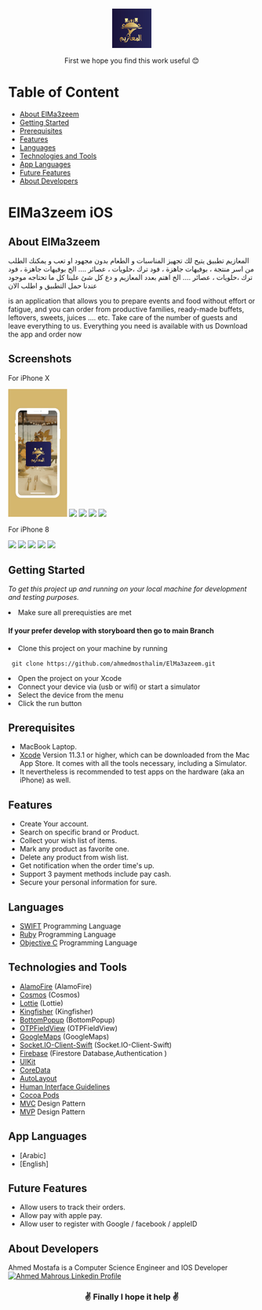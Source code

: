 <p align="center"> <img width="80" src="https://github.com/ahmedmosthalim/ElMa3azeem/blob/main/Logo/logo.jpg" alt="El Ma3azeem App logo"> </p>


 <p align="center">First we hope you find this work useful 😊 </p>
 
# Table of Content
- [About ElMa3zeem](#about-ElMa3zeem)
- [Getting Started](#getting-started)
- [Prerequisites](#prerequisites)
- [Features](#features)
- [Languages](#languages)
- [Technologies and Tools](#technologies-and-tools)
- [App Languages](#App-Languages)
- [Future Features](#future-features)
- [About Developers](#about-developers)

# ElMa3zeem iOS
## About ElMa3zeem

المعازيم تطبيق يتيح لك تجهيز المناسبات و الطعام  بدون مجهود او تعب و يمكنك الطلب من اسر منتجة ، بوفيهات جاهزة ، فود ترك ،حلويات ، عصائر .... الخ
 بوفيهات جاهزة ، فود ترك ،حلويات ، عصائر .... الخ
اهتم بعدد المعازيم و دع كل شئ علينا كل ما تحتاجه موجود عندنا 
 حمل التطبيق و اطلب الان
 
is an application that allows you to prepare events and food without effort or fatigue, and you can order from productive families, ready-made buffets, leftovers, sweets, juices .... etc.
Take care of the number of guests and leave everything to us. Everything you need is available with us
 Download the app and order now


## Screenshots


For iPhone X



<img width="120" src="https://github.com/ahmedmosthalim/ElMa3azeem/blob/main/screenshots/iphone%20x/1.png"> <img width="120" src="https://github.com/ahmedmosthalim/ElMa3azeem/blob/main/screenshots/iphone%20x/1%20–%201.png"> <img width="120" src="https://github.com/ahmedmosthalim/ElMa3azeem/blob/main/screenshots/iphone%20x/1%20–%202.png"> <img width="120" src="https://github.com/ahmedmosthalim/ElMa3azeem/blob/main/screenshots/iphone%20x/1%20–%203.png"> <img width="120" src="https://github.com/ahmedmosthalim/ElMa3azeem/blob/main/screenshots/iphone%20x/1%20–%204.png"> 


For iPhone 8



<img width="120" src="https://github.com/ahmedmosthalim/ElMa3azeem/blob/main/screenshots/iphone%208/1%20–%205.png"> <img width="120" src="https://github.com/ahmedmosthalim/ElMa3azeem/blob/main/screenshots/iphone%208/1%20–%206.png"> <img width="120" src="https://github.com/ahmedmosthalim/ElMa3azeem/blob/main/screenshots/iphone%208/1%20–%207.png"> <img width="120" src="https://github.com/ahmedmosthalim/ElMa3azeem/blob/main/screenshots/iphone%208/1%20–%208.png"> <img width="120" src="https://github.com/ahmedmosthalim/ElMa3azeem/blob/main/screenshots/iphone%208/1%20–%209.png">


## Getting Started

*To get this project up and running on your local machine for development and testing purposes.* <li> Make sure all prerequisties are met 
  
  #### If your prefer develop with storyboard then go to main Branch
  
<li> Clone this project on your machine by running  

     git clone https://github.com/ahmedmosthalim/ElMa3azeem.git   

  
  
<li> Open the project on your Xcode  
<li> Connect your device via (usb or wifi) or start a simulator   
<li> Select the device from the menu   
<li> Click the run button   



## Prerequisites
- MacBook Laptop.
- [Xcode](https://developer.apple.com/xcode/) Version 11.3.1 or higher, which can be downloaded from the Mac App Store. It comes with all the tools necessary, including a Simulator.
- It nevertheless is recommended to test apps on the hardware (aka an iPhone) as well.

## Features
  - Create Your account.
  - Search on specific brand or Product.
  - Collect your wish list of items.
  - Mark any product as favorite one. 
  - Delete any product from wish list.
  - Get notification when the order time's up.
  - Support 3 payment methods include pay cash.
  - Secure your personal information for sure.

## Languages
  - [SWIFT](https://www.swift.org/) Programming Language
  - [Ruby](https://www.ruby-lang.org/en/) Programming Language
  - [Objective C](https://developer.apple.com/library/archive/documentation/Cocoa/Conceptual/ProgrammingWithObjectiveC/Introduction/Introduction.html) Programming Language
## Technologies and Tools
  
  - [AlamoFire](https://github.com/Alamofire/Alamofire) (AlamoFire)
  - [Cosmos](https://cocoapods.org/pods/Cosmos) (Cosmos)
  - [Lottie](https://cocoapods.org/pods/lottie-ios) (Lottie)
  - [Kingfisher](https://cocoapods.org/pods/Kingfisher) (Kingfisher)
  - [BottomPopup](https://cocoapods.org/pods/BottomPopup) (BottomPopup)
  - [OTPFieldView](https://cocoapods.org/pods/OTPFieldView) (OTPFieldView)
  - [GoogleMaps](https://cocoapods.org/pods/GoogleMaps) (GoogleMaps)
  - [Socket.IO-Client-Swift](https://cocoapods.org/pods/Socket.IO-Client-Swift) (Socket.IO-Client-Swift)
  - [Firebase](https://firebase.google.com/docs?authuser=0&hl=en) (Firestore Database,Authentication )
  - [UIKit](https://developer.apple.com/documentation/uikit)
  - [CoreData](https://developer.apple.com/documentation/coredata)
  - [AutoLayout](https://developer.apple.com/library/archive/documentation/UserExperience/Conceptual/AutolayoutPG/index.html)
  - [Human Interface Guidelines](https://developer.apple.com/design/human-interface-guidelines/ios/overview/themes/)
  - [Cocoa Pods](https://cocoapods.org/)
  - [MVC](https://www.kodeco.com/1000705-model-view-controller-mvc-in-ios-a-modern-approach) Design Pattern
  - [MVP](https://saad-eloulladi.medium.com/ios-swift-mvp-architecture-pattern-a2b0c2d310a3) Design Pattern

## App Languages

  - [Arabic] 
  - [English] 

  
## Future Features
  
  - Allow users to track their orders.
  - Allow pay with apple pay.
  - Allow user to register with Google / facebook / appleID
  
## About Developers
  <p align="left">
   Ahmed Mostafa is a Computer Science Engineer and IOS Developer   <!-- Ahmed Mahrous LinkedIn --> <a href="https://www.linkedin.com/in/ahmed-mostafa-halim/">
    <img src="https://user-images.githubusercontent.com/33738409/154184172-7a13b01e-6eb1-4134-ae91-c82588a7b27b.png" width="20px" height="20px"  
      alt="Ahmed Mahrous Linkedin Profile" />
  </a>
  </p>
  
  <div align="left">
  
</div>
<p> </p>
<h3 align="center"> ✌️ Finally I hope it help ✌️ </h3>


